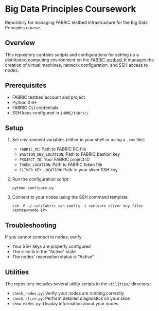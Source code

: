 # Big Data Principles Coursework

Repository for managing FABRIC testbed infrastructure for the Big Data Principles course.

## Overview

This repository contains scripts and configurations for setting up a distributed computing environment on the [FABRIC testbed](https://fabric-testbed.net/). It manages the creation of virtual machines, network configuration, and SSH access to nodes.

## Prerequisites

- FABRIC testbed account and project
- Python 3.6+
- FABRIC CLI credentials
- SSH keys configured in `$HOME/fabric/`

## Setup

1. Set environment variables (either in your shell or using a `.env` file):
   - `FABRIC_RC`: Path to FABRIC RC file
   - `BASTION_KEY_LOCATION`: Path to FABRIC bastion key
   - `PROJECT_ID`: Your FABRIC project ID
   - `TOKEN_LOCATION`: Path to FABRIC token file
   - `SLIVER_KEY_LOCATION`: Path to your sliver SSH key

2. Run the configuration script:
   ```
   python configure.py
   ```

3. Connect to your nodes using the SSH command template:
   ```
   ssh -F ~/.ssh/fabric_ssh_config -i <private sliver key file> centos@<node IP>
   ```

## Troubleshooting

If you cannot connect to nodes, verify:
- Your SSH keys are properly configured
- The slice is in the "Active" state
- The nodes' reservation status is "Active"

## Utilities

The repository includes several utility scripts in the `utilities/` directory:

- `check_nodes.py`: Verify your nodes are running correctly
- `check_slice.py`: Perform detailed diagnostics on your slice
- `show_nodes.py`: Display information about your nodes
